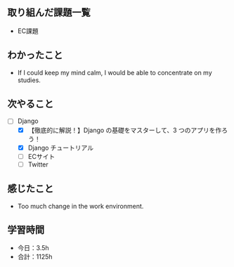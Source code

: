 ## 取り組んだ課題一覧
- EC課題   

## わかったこと
- If I could keep my mind calm, I would be able to concentrate on my studies.

## 次やること
- [ ] Django
   - [x] 【徹底的に解説！】Django の基礎をマスターして、3 つのアプリを作ろう！
   - [x] Django チュートリアル
   - [ ] ECサイト
   - [ ] Twitter

## 感じたこと
- Too much change in the work environment.

## 学習時間

- 今日：3.5h
- 合計：1125h